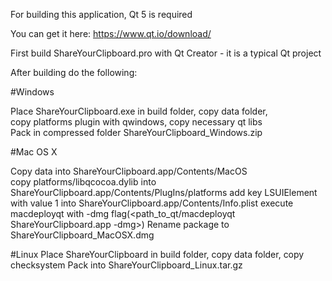 
For building this application, Qt 5 is required  

You can get it here: https://www.qt.io/download/  

First build ShareYourClipboard.pro with Qt Creator - it is a typical Qt project  

After building do the following:  

#Windows

Place ShareYourClipboard.exe in build folder, copy data folder,   
copy platforms plugin with qwindows, copy necessary qt libs  
Pack in compressed folder ShareYourClipboard_Windows.zip  

#Mac OS X

Copy data into ShareYourClipboard.app/Contents/MacOS  
copy platforms/libqcocoa.dylib into ShareYourClipboard.app/Contents/PlugIns/platforms
add key LSUIElement with value 1 into ShareYourClipboard.app/Contents/Info.plist
execute macdeployqt with -dmg flag(<path_to_qt/macdeployqt ShareYourClipboard.app -dmg>)
Rename package to ShareYourClipboard_MacOSX.dmg

#Linux
Place ShareYourClipboard in build folder, 
copy data folder, copy checksystem
Pack into ShareYourClipboard_Linux.tar.gz
